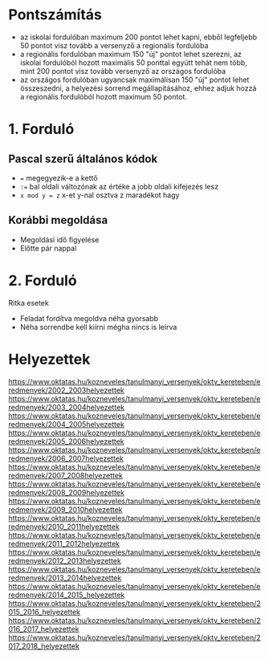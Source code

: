 # Pontszámítás
- az iskolai fordulóban maximum 200 pontot lehet kapni, ebből legfeljebb 50 pontot visz tovább a versenyző a regionális fordulóba
- a regionális fordulóban maximum 150 "új" pontot lehet szerezni, az iskolai fordulóból hozott maximális 50 ponttal együtt tehát nem több, mint 200 pontot visz tovább versenyző az országos fordulóba
- az országos fordulóban ugyancsak maximálisan 150 "új" pontot lehet összeszedni, a helyezési sorrend megállapításához, ehhez adjuk hozzá a regionális fordulóból hozott maximum 50 pontot.
# 1. Forduló
## Pascal szerű általános kódok
- `=` megegyezik-e a kettő
- `:=` bal oldali változónak az értéke a jobb oldali kifejezés lesz
- `x mod y = z` x-et y-nal osztva z maradékot hagy
## Korábbi megoldása
- Megoldási idő figyelése
- Előtte pár nappal
# 2. Forduló
Ritka esetek
- Feladat fordítva megoldva néha gyorsabb
- Néha sorrendbe kell kiírni mégha nincs is leírva
# Helyezettek
https://www.oktatas.hu/kozneveles/tanulmanyi_versenyek/oktv_kereteben/eredmenyek/2002_2003helyezettek
https://www.oktatas.hu/kozneveles/tanulmanyi_versenyek/oktv_kereteben/eredmenyek/2003_2004helyezettek
https://www.oktatas.hu/kozneveles/tanulmanyi_versenyek/oktv_kereteben/eredmenyek/2004_2005helyezettek
https://www.oktatas.hu/kozneveles/tanulmanyi_versenyek/oktv_kereteben/eredmenyek/2005_2006helyezettek
https://www.oktatas.hu/kozneveles/tanulmanyi_versenyek/oktv_kereteben/eredmenyek/2006_2007helyezettek
https://www.oktatas.hu/kozneveles/tanulmanyi_versenyek/oktv_kereteben/eredmenyek/2007_2008helyezettek
https://www.oktatas.hu/kozneveles/tanulmanyi_versenyek/oktv_kereteben/eredmenyek/2008_2009helyezettek
https://www.oktatas.hu/kozneveles/tanulmanyi_versenyek/oktv_kereteben/eredmenyek/2009_2010helyezettek
https://www.oktatas.hu/kozneveles/tanulmanyi_versenyek/oktv_kereteben/eredmenyek/2010_2011helyezettek
https://www.oktatas.hu/kozneveles/tanulmanyi_versenyek/oktv_kereteben/eredmenyek/2011_2012helyezettek
https://www.oktatas.hu/kozneveles/tanulmanyi_versenyek/oktv_kereteben/eredmenyek/2012_2013helyezettek
https://www.oktatas.hu/kozneveles/tanulmanyi_versenyek/oktv_kereteben/eredmenyek/2013_2014helyezettek
https://www.oktatas.hu/kozneveles/tanulmanyi_versenyek/oktv_kereteben/eredmenyek/2014_2015_helyezettek
https://www.oktatas.hu/kozneveles/tanulmanyi_versenyek/oktv_kereteben/2015_2016_helyezettek
https://www.oktatas.hu/kozneveles/tanulmanyi_versenyek/oktv_kereteben/2016_2017_helyezettek
https://www.oktatas.hu/kozneveles/tanulmanyi_versenyek/oktv_kereteben/2017_2018_helyezettek